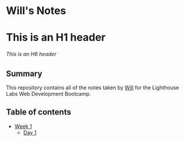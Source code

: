 # Will's Notes
# This is an H1 header
###### This is an H6 header
## Summary 
This repository contains all of the notes taken by [Will](https://github.com/WilWadman) for the Lighthouse Labs Web Development Bootcamp.

## Table of contents

  * [Week 1](/Week_1)
    * [Day 1](/Week_1/Day_1)